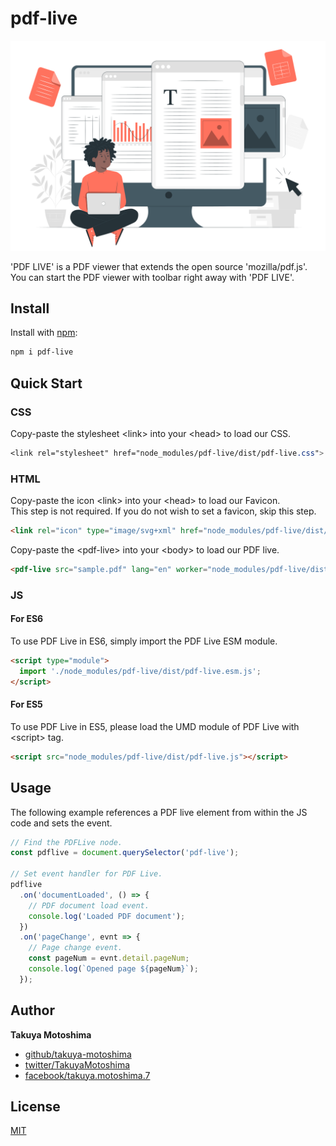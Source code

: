 # pdf-live
![heading](heading.svg)

'PDF LIVE' is a PDF viewer that extends the open source 'mozilla/pdf.js'. You can start the PDF viewer with toolbar right away with 'PDF LIVE'.

<!-- <div style="page-break-before: always;"></div> -->

## Install
Install with [npm](https://www.npmjs.com/):
```sh
npm i pdf-live
```

## Quick Start

### CSS
Copy-paste the stylesheet &lt;link&gt; into your &lt;head&gt; to load our CSS.
```css
<link rel="stylesheet" href="node_modules/pdf-live/dist/pdf-live.css">
```

### HTML
Copy-paste the icon &lt;link&gt; into your &lt;head&gt; to load our Favicon.  
This step is not required. If you do not wish to set a favicon, skip this step.
```html
<link rel="icon" type="image/svg+xml" href="node_modules/pdf-live/dist/favicon.svg">
```

Copy-paste the &lt;pdf-live&gt; into your &lt;body&gt; to load our PDF live.
```html
<pdf-live src="sample.pdf" lang="en" worker="node_modules/pdf-live/dist/pdf.worker.min.js"></pdf-live>
```

### JS
#### For ES6
To use PDF Live in ES6, simply import the PDF Live ESM module.
```html
<script type="module">
  import './node_modules/pdf-live/dist/pdf-live.esm.js';
</script>
```

#### For ES5
To use PDF Live in ES5, please load the UMD module of PDF Live with &lt;script&gt; tag.
```html
<script src="node_modules/pdf-live/dist/pdf-live.js"></script>
```

## Usage
The following example references a PDF live element from within the JS code and sets the event.
```js
// Find the PDFLive node.
const pdflive = document.querySelector('pdf-live');

// Set event handler for PDF Live.
pdflive
  .on('documentLoaded', () => {
    // PDF document load event.
    console.log('Loaded PDF document');
  })
  .on('pageChange', evnt => {
    // Page change event.
    const pageNum = evnt.detail.pageNum;
    console.log(`Opened page ${pageNum}`);
  });
```

## Author
**Takuya Motoshima**

* [github/takuya-motoshima](https://github.com/takuya-motoshima)
* [twitter/TakuyaMotoshima](https://twitter.com/TakuyaMotoshima)
* [facebook/takuya.motoshima.7](https://www.facebook.com/takuya.motoshima.7)

## License
[MIT](LICENSE)